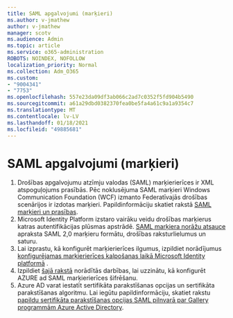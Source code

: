 ```yaml
---
title: SAML apgalvojumi (marķieri)
ms.author: v-jmathew
author: v-jmathew
manager: scotv
ms.audience: Admin
ms.topic: article
ms.service: o365-administration
ROBOTS: NOINDEX, NOFOLLOW
localization_priority: Normal
ms.collection: Adm_O365
ms.custom:
- "9004341"
- "7753"
ms.openlocfilehash: 557e23da09df3ab066c2ad7c0352f5fd904b5490
ms.sourcegitcommit: a61a29dbd0382370fea0be5fa4a61c9a1a9354c7
ms.translationtype: MT
ms.contentlocale: lv-LV
ms.lasthandoff: 01/18/2021
ms.locfileid: "49885681"
---
```

# <a name="saml-assertions-tokens"></a>SAML apgalvojumi (marķieri)

1. Drošības apgalvojumu atzīmju valodas (SAML) marķierierīces ir XML atspoguļojums prasībās. Pēc noklusējuma SAML marķieri Windows Communication Foundation (WCF) izmanto Federatīvajās drošības scenārijos ir izdotas marķieri. Papildinformāciju skatiet rakstā [SAML marķieri un prasības](https://docs.microsoft.com/dotnet/framework/wcf/feature-details/saml-tokens-and-claims).
2. Microsoft Identity Platform izstaro vairāku veidu drošības marķierus katras autentifikācijas plūsmas apstrādē. [SAML marķiera norāžu atsauce](https://docs.microsoft.com/azure/active-directory/develop/reference-saml-tokens) apraksta SAML 2,0 marķieru formātu, drošības raksturlielumus un saturu.
3. Lai izprastu, kā konfigurēt marķierierīces ilgumus, izpildiet norādījumus [konfigurējamas marķierierīces kalpošanas laikā Microsoft Identity platformā](https://docs.microsoft.com/azure/active-directory/develop/active-directory-configurable-token-lifetimes) .
4. Izpildiet [šajā rakstā](https://docs.microsoft.com/azure/active-directory/manage-apps/howto-saml-token-encryption) norādītās darbības, lai uzzinātu, kā konfigurēt AZURE ad SAML marķierierīces šifrēšanu.
5. Azure AD varat iestatīt sertifikāta parakstīšanas opcijas un sertifikāta parakstīšanas algoritmu. Lai iegūtu papildinformāciju, skatiet rakstu [papildu sertifikāta parakstīšanas opcijas SAML pilnvarā par Gallery programmām Azure Active Directory](https://docs.microsoft.com/azure/active-directory/manage-apps/certificate-signing-options).

